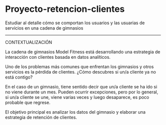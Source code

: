 # Proyecto-retencion-clientes
Estudiar al detalle cómo se comportan los usuarios y las usuarias de servicios en una cadena de gimnasios

---

CONTEXTUALIZACIÓN

La cadena de gimnasios Model Fitness está desarrollando una estrategia de interacción con clientes basada en datos analíticos.

Uno de los problemas más comunes que enfrentan los gimnasios y otros servicios es la pérdida de clientes. ¿Cómo descubres si un/a cliente ya no está contigo? 

En el caso de un gimnasio, tiene sentido decir que un/a cliente se ha ido si no viene durante un mes. Pueden ocurrir excepciones, pero por lo general, si un/a cliente se une, viene varias veces y luego desaparece, es poco probable que regrese.

El objetivo principal es analizar los datos del gimnasio y elaborar una estrategia de retención de clientes.
